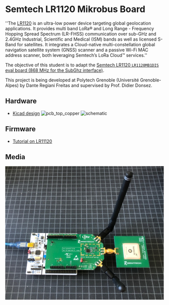 # Semtech LR1120 Mikrobus Board

''The [LR1120](https://fr.semtech.com/products/wireless-rf/lora-edge/lr1120) is an ultra-low power device targeting global geolocation applications. It provides multi band LoRa® and Long Range - Frequency Hopping Spread Spectrum (LR-FHSS) communication over sub-GHz and 2.4GHz Industrial, Scientific and Medical (ISM) bands as well as licensed S-Band for satellites. It integrates a Cloud-native multi-constellation global navigation satellite system (GNSS) scanner and a passive Wi-Fi MAC address scanner, both leveraging Semtech’s LoRa Cloud™ services.''

The objective of this student is to adapt the [Semtech LR1120 `LR1120MB1DIS` eval board (868 MHz for the SubGhz interface)](https://fr.semtech.com/products/wireless-rf/lora-edge/lr1120dvk1tcks).

This project is being developed at Polytech Grenoble (Université Grenoble-Alpes) by Dante Regiani Freitas and supervised by Prof. Didier Donsez.

## Hardware
* [Kicad design](./kicad)
![pcb_top_copper](https://user-images.githubusercontent.com/51835706/230894880-bf751af6-da74-4b31-8c00-46cbe03bcfe0.PNG)
![schematic](https://user-images.githubusercontent.com/51835706/230894881-3f2df8cd-bdbe-4238-84f8-f28805b002b1.PNG)


## Firmware
* [Tutorial on LR11120](https://github.com/CampusIoT/tutorial/tree/master/lr1120)

## Media
![LR1120MB1DIS](https://raw.githubusercontent.com/CampusIoT/tutorial/master/lr1120/LR1120MB1DIS.jpg)
